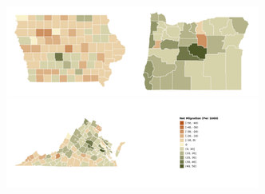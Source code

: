 <img src="irs_viz_files/figure-markdown_strict/unnamed-chunk-3-1.png" width="50%" /><img src="irs_viz_files/figure-markdown_strict/unnamed-chunk-3-2.png" width="50%" /><img src="irs_viz_files/figure-markdown_strict/unnamed-chunk-3-3.png" width="50%" /><img src="irs_viz_files/figure-markdown_strict/unnamed-chunk-3-4.png" width="50%" />
